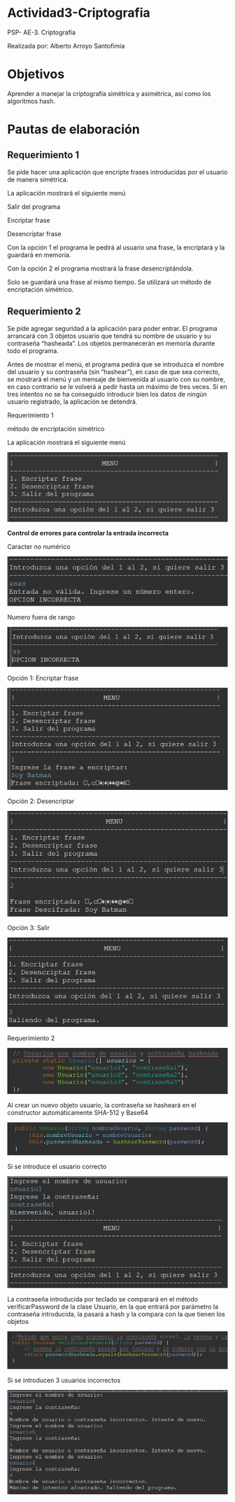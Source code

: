 # Actividad3-Criptografia
PSP- AE-3. Criptografía

Realizada por:
Alberto Arroyo Santofimia


# Objetivos
Aprender a manejar la criptografía simétrica y asimétrica, así como los algoritmos hash.

# Pautas de elaboración

## Requerimiento 1

Se pide hacer una aplicación que encripte frases introducidas por el usuario de manera simétrica.

La aplicación mostrará el siguiente menú

Salir del programa

Encriptar frase

Desencriptar frase

Con la opción 1 el programa le pedirá al usuario una frase, la encriptará y la guardará en memoria.

Con la opción 2 el programa mostrará la frase desencriptándola.

Solo se guardará una frase al mismo tiempo. Se utilizará un método de encriptación simétrico.

## Requerimiento 2

Se pide agregar seguridad a la aplicación para poder entrar. El programa arrancará con 3 objetos usuario que tendrá su nombre de usuario y su contraseña “hasheada”. Los objetos permanecerán en memoria durante todo el programa.

Antes de mostrar el menú, el programa pedirá que se introduzca el nombre del usuario y su contraseña (sin “hashear”), en caso de que sea correcto, se mostrará el menú y un mensaje de bienvenida al usuario con su nombre, en caso contrario se le volverá a pedir hasta un máximo de tres veces. Si en tres intentos no se ha conseguido introducir bien los datos de ningún usuario registrado, la aplicación se detendrá.

Requerimiento 1

método de encriptación simétrico

La aplicación mostrará el siguiente menú

![Imagen](imgReadme/image1.png)

**Control de errores para controlar la entrada incorrecta**

Caracter no numérico

![Imagen](imgReadme/image2.png)

Numero fuera de rango

![Imagen](imgReadme/image3.png)

Opción 1: Encriptar frase

![Imagen](imgReadme/image4.png)

Opción 2: Desencriptar

![Imagen](imgReadme/image5.png)

Opción 3: Salir

![Imagen](imgReadme/image6.png)

Requerimiento 2

![Imagen](imgReadme/image7.png)

Al crear un nuevo objeto usuario, la contraseña se hasheará en el
constructor automáticamente SHA-512 y Base64

![Imagen](imgReadme/image8.png)

Si se introduce el usuario correcto

![Imagen](imgReadme/image9.png)

La contraseña introducida por teclado se comparará en el método
verificarPassword de la clase Usuario, en la que entrará por parámetro
la contraseña introducida, la pasará a hash y la compara con la que
tienen los objetos

![Imagen](imgReadme/image10.png)

Si se introducen 3 usuarios incorrectos

![Imagen](imgReadme/image11.png)

